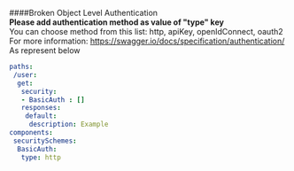 ####Broken Object Level Authentication  
**Please add authentication method as value of "type" key**  
You can choose method from this list: http, apiKey, openIdConnect, oauth2   
For more information: https://swagger.io/docs/specification/authentication/    
As represent below 
```yaml
paths:
 /user:
  get:
   security:
   - BasicAuth : []
   responses:
    default:
     description: Example
components:
 securitySchemes:
  BasicAuth:
   type: http
```
